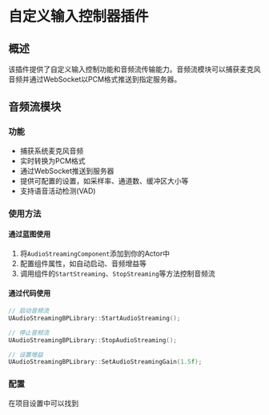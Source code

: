 ﻿# 自定义输入控制器插件

## 概述

该插件提供了自定义输入控制功能和音频流传输能力。音频流模块可以捕获麦克风音频并通过WebSocket以PCM格式推送到指定服务器。

## 音频流模块

### 功能

- 捕获系统麦克风音频
- 实时转换为PCM格式
- 通过WebSocket推送到服务器
- 提供可配置的设置，如采样率、通道数、缓冲区大小等
- 支持语音活动检测(VAD)

### 使用方法

#### 通过蓝图使用

1. 将`AudioStreamingComponent`添加到你的Actor中
2. 配置组件属性，如自动启动、音频增益等
3. 调用组件的`StartStreaming`、`StopStreaming`等方法控制音频流

#### 通过代码使用

```cpp
// 启动音频流
UAudioStreamingBPLibrary::StartAudioStreaming();

// 停止音频流
UAudioStreamingBPLibrary::StopAudioStreaming();

// 设置增益
UAudioStreamingBPLibrary::SetAudioStreamingGain(1.5f);
```

### 配置

在项目设置中可以找到
